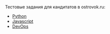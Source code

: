 Тестовые задания для кандитатов в ostrovok.ru:

* [Python](python/)
* [Javascript](js/)
* [DevOps](devops/)
